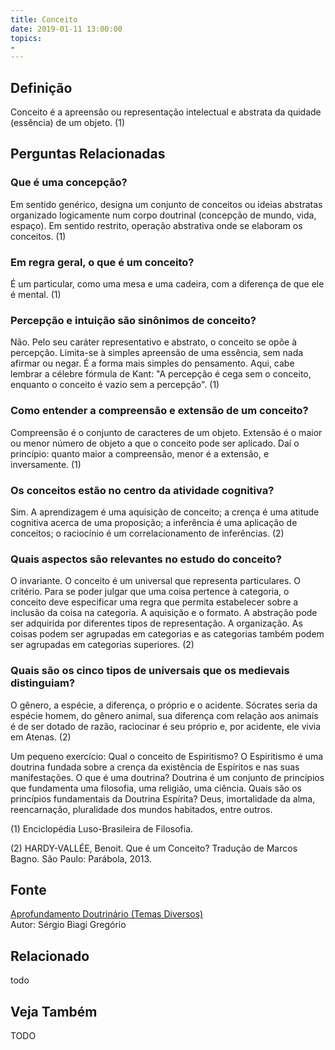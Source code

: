 ```yaml
---
title: Conceito
date: 2019-01-11 13:00:00
topics: 
- 
---
```


## Definição
Conceito é a apreensão ou representação intelectual e abstrata da quidade
(essência) de um objeto. (1)


## Perguntas Relacionadas

### Que é uma concepção?
Em sentido genérico, designa um conjunto de conceitos ou ideias
abstratas organizado logicamente num corpo doutrinal (concepção de
mundo, vida, espaço). Em sentido restrito, operação abstrativa onde se
elaboram os conceitos. (1)

### Em regra geral, o que é um conceito?
É um particular, como uma mesa e uma cadeira, com a diferença de que
ele é mental. (1)

### Percepção e intuição são sinônimos de conceito?
Não. Pelo seu caráter representativo e abstrato, o conceito se opõe à
percepção. Limita-se à simples apreensão de uma essência, sem nada
afirmar ou negar. É a forma mais simples do pensamento. Aqui, cabe
lembrar a célebre fórmula de Kant: "A percepção é cega sem o conceito,
enquanto o conceito é vazio sem a percepção". (1)

### Como entender a compreensão e extensão de um conceito?
Compreensão é o conjunto de caracteres de um objeto. Extensão é o maior
ou menor número de objeto a que o conceito pode ser aplicado. Daí o
princípio: quanto maior a compreensão, menor é a extensão, e
inversamente. (1)

### Os conceitos estão no centro da atividade cognitiva?
Sim. A aprendizagem é uma aquisição de conceito; a crença é uma
atitude cognitiva acerca de uma proposição; a inferência é uma
aplicação de conceitos; o raciocínio é um correlacionamento de
inferências. (2)

### Quais aspectos são relevantes no estudo do conceito?
O invariante. O conceito é um universal que representa particulares. O
critério. Para se poder julgar que uma coisa pertence à categoria, o
conceito deve especificar uma regra que permita estabelecer sobre a
inclusão da coisa na categoria. A aquisição e o formato. A abstração
pode ser adquirida por diferentes tipos de representação. A
organização. As coisas podem ser agrupadas em categorias e as
categorias também podem ser agrupadas em categorias superiores. (2)

### Quais são os cinco tipos de universais que os medievais distinguiam?
O gênero, a espécie, a diferença, o próprio e o acidente. Sócrates seria
da espécie homem, do gênero animal, sua diferença com relação aos
animais é de ser dotado de razão, raciocinar é seu próprio e, por
acidente, ele vivia em Atenas. (2)

Um pequeno exercício: Qual o conceito de Espiritismo? O Espiritismo
é uma doutrina fundada sobre a crença da existência de Espíritos e nas
suas manifestações. O que é uma doutrina? Doutrina é um conjunto de
princípios que fundamenta uma filosofia, uma religião, uma ciência.
Quais são os princípios fundamentais da Doutrina Espírita? Deus,
imortalidade da alma, reencarnação, pluralidade dos mundos habitados,
entre outros.


(1) Enciclopédia Luso-Brasileira de Filosofia.

(2) HARDY-VALLÉE, Benoit. Que é um Conceito? Tradução de Marcos Bagno.
São Paulo: Parábola, 2013.

## Fonte
[Aprofundamento Doutrinário (Temas Diversos)](https://sites.google.com/view/aprofundamentodoutrinario/conceito)  
Autor: Sérgio Biagi Gregório


## Relacionado
todo

## Veja Também
TODO


